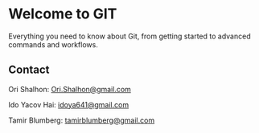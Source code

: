 # Welcome to GIT

Everything you need to know about Git, from getting started to advanced commands and workflows.

<!-- CONTACT -->
## Contact

Ori Shalhon: Ori.Shalhon@gmail.com

Ido Yacov Hai: idoya641@gmail.com

Tamir Blumberg: tamirblumberg@gmail.com